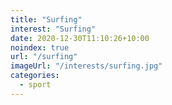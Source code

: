 ```yaml
---
title: "Surfing"
interest: "Surfing"
date: 2020-12-30T11:10:26+10:00
noindex: true
url: "/surfing"
imageUrl: "/interests/surfing.jpg"
categories:
  - sport
---
```


